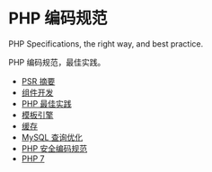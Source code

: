 # PHP 编码规范

PHP Specifications, the right way, and best practice.

PHP 编码规范，最佳实践。

* [PSR 摘要](psr-standards.md)
* [组件开发](components.md)
* [PHP 最佳实践](best-practice.md)
* [模板引擎](templating.md)
* [缓存](caching.md)
* [MySQL 查询优化](mysql-sql-optimization.md)
* [PHP 安全编码规范](security-spec.md)
* [PHP 7](PHP7.md)

